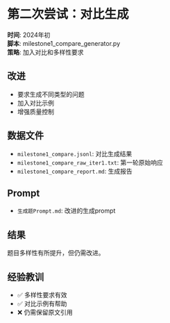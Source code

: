 # 第二次尝试：对比生成

**时间**: 2024年初  
**脚本**: milestone1_compare_generator.py  
**策略**: 加入对比和多样性要求  

## 改进
- 要求生成不同类型的问题
- 加入对比示例
- 增强质量控制

## 数据文件
- `milestone1_compare.jsonl`: 对比生成结果
- `milestone1_compare_raw_iter1.txt`: 第一轮原始响应
- `milestone1_compare_report.md`: 生成报告

## Prompt
- `生成题Prompt.md`: 改进的生成prompt

## 结果
题目多样性有所提升，但仍需改进。

## 经验教训
- ✅ 多样性要求有效
- ✅ 对比示例有帮助
- ❌ 仍需保留原文引用

